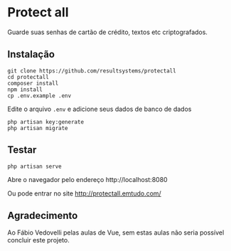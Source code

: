 # Protect all

Guarde suas senhas de cartão de crédito,
textos etc criptografados.

## Instalação
```
git clone https://github.com/resultsystems/protectall
cd protectall
composer install
npm install
cp .env.example .env
```
Edite o arquivo `.env` e adicione seus dados de banco de dados
```
php artisan key:generate
php artisan migrate
```

## Testar
```
php artisan serve
```
Abre o navegador pelo endereço http://localhost:8080

Ou pode entrar no site http://protectall.emtudo.com/

## Agradecimento
Ao Fábio Vedovelli pelas aulas de Vue, sem estas aulas não seria possível concluir este projeto.


